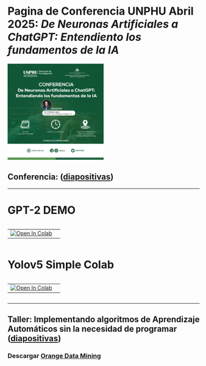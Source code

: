 # Pagina de Conferencia UNPHU Abril 2025: *De Neuronas Artificiales a ChatGPT: Entendiento los fundamentos de la IA*

<div class="figure">
<img src="https://github.com/lopezbec/UNPHU_Abril_2025/blob/main/arte.jpg" width="50%"  class="center"/>
</div>



## Conferencia: ([diapositivas](https://github.com/lopezbec/UNPHU_Abril_2025/blob/main/Taller%20Python%206_6_23.pdf))
___________________________________________________

# GPT-2 DEMO

<table align="left">
  <td>
    <a href="https://colab.research.google.com/github/lopezbec/UNPHU_Abril_2025/blob/main/GPT_2_Demo.ipynb" target="_parent"><img src="https://colab.research.google.com/assets/colab-badge.svg" alt="Open In Colab"/></a>
  </td>
   <td>
  </table>
<br><br></br>

# Yolov5 Simple Colab

<table align="left">
  <td>
    <a href="https://colab.research.google.com/github/lopezbec/intro_python_notebooks/blob/main/YOLOv5_Tutorial_simple.ipynb" target="_parent"><img src="https://colab.research.google.com/assets/colab-badge.svg" alt="Open In Colab"/></a>
  </td>
   <td>
  </table>
<br><br></br>






  ___________________________________________________

## Taller: Implementando algoritmos de Aprendizaje Automáticos sin la necesidad de programar ([diapositivas](https://github.com/lopezbec/UNPHU_2023_Talleres/blob/main/Taller%20ML%206_6_23.pdf))

### Descargar [Orange Data Mining](https://orangedatamining.com/download)

